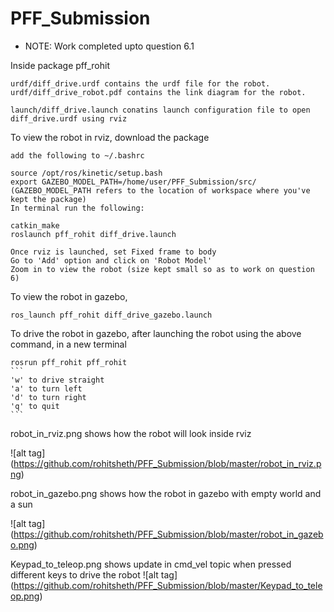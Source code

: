 # PFF_Submission
* NOTE:  Work completed upto question 6.1


Inside package pff_rohit

	urdf/diff_drive.urdf contains the urdf file for the robot.
	urdf/diff_drive_robot.pdf contains the link diagram for the robot.

	launch/diff_drive.launch conatins launch configuration file to open diff_drive.urdf using rviz

To view the robot in rviz,
	download the package

	add the following to ~/.bashrc

	source /opt/ros/kinetic/setup.bash
	export GAZEBO_MODEL_PATH=/home/user/PFF_Submission/src/
	(GAZEBO_MODEL_PATH refers to the location of workspace where you've kept the package)
	In terminal run the following:

	catkin_make
	roslaunch pff_rohit diff_drive.launch

	Once rviz is launched, set Fixed frame to body
	Go to 'Add' option and click on 'Robot Model'
	Zoom in to view the robot (size kept small so as to work on question 6)


To view the robot in gazebo,

	ros_launch pff_rohit diff_drive_gazebo.launch

To drive the robot in gazebo, after launching the robot using the above command, in a new terminal
	
	rosrun pff_rohit pff_rohit
	```
	'w' to drive straight
	'a' to turn left
	'd' to turn right
	'q' to quit
	```
robot_in_rviz.png shows how the robot will look inside rviz

![alt tag] (https://github.com/rohitsheth/PFF_Submission/blob/master/robot_in_rviz.png)


robot_in_gazebo.png shows how the robot in gazebo with empty world and a sun

![alt tag] (https://github.com/rohitsheth/PFF_Submission/blob/master/robot_in_gazebo.png)


Keypad_to_teleop.png shows update in cmd_vel topic when pressed different keys to drive the robot
![alt tag] (https://github.com/rohitsheth/PFF_Submission/blob/master/Keypad_to_teleop.png)
